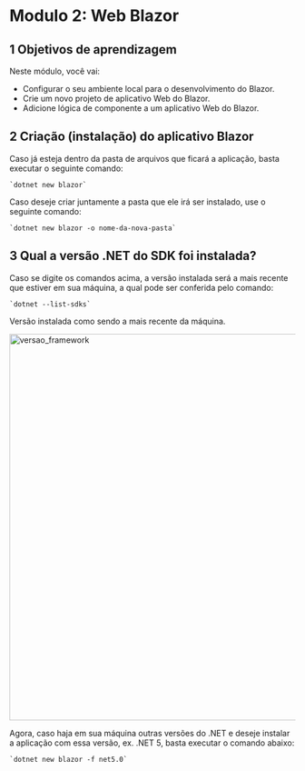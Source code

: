 # Modulo 2: Web Blazor

## 1    Objetivos de aprendizagem
Neste módulo, você vai:

- Configurar o seu ambiente local para o desenvolvimento do Blazor.
- Crie um novo projeto de aplicativo Web do Blazor.
- Adicione lógica de componente a um aplicativo Web do Blazor.

## 2    Criação (instalação) do aplicativo Blazor

Caso já esteja dentro da pasta de arquivos que ficará a aplicação, basta executar o seguinte comando:

    `dotnet new blazor`

Caso deseje criar juntamente a pasta que ele irá ser instalado, use o seguinte comando:

    `dotnet new blazor -o nome-da-nova-pasta`


## 3    Qual a versão .NET do SDK foi instalada?

Caso se digite os comandos acima, a versão instalada será a mais recente que estiver em sua máquina, a qual pode ser conferida pelo comando:

    `dotnet --list-sdks`

Versão instalada como sendo a mais recente da máquina.

<img width="680" alt="versao_framework" src="https://github.com/elisama/modulo2-web-blazor/assets/7691281/ea35b035-8dc4-4bc6-a8b0-d87a5250d3ba">

Agora, caso haja em sua máquina outras versões do .NET e deseje instalar a aplicação com essa versão, ex. .NET 5, basta executar o comando abaixo:

    `dotnet new blazor -f net5.0`

